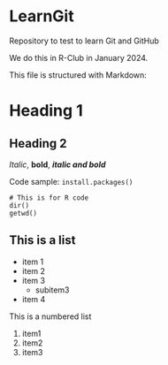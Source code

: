 # LearnGit
Repository to test to learn Git and GitHub

We do this in R-Club in January 2024. 

This file is structured with Markdown:

# Heading 1
## Heading 2

*Italic*, **bold**, ***italic and bold***

Code sample: `install.packages()`

```
# This is for R code
dir()
getwd()
```

## This is a list

- item 1
- item 2
- item 3
  - subitem3
- item 4

This is a numbered list

1. item1
2. item2
3. item3

